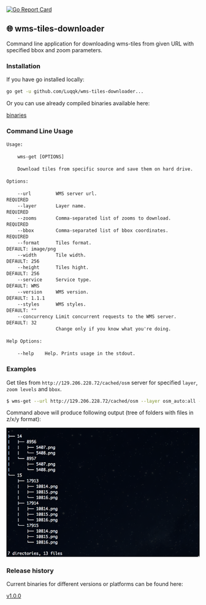 [![Go Report Card](https://goreportcard.com/badge/github.com/Luqqk/wms-tiles-downloader)](https://goreportcard.com/report/github.com/Luqqk/wms-tiles-downloader)

## 🌐 wms-tiles-downloader

Command line application for downloading wms-tiles from given URL with specified bbox and zoom parameters.

### Installation

If you have go installed locally:

```bash
go get -u github.com/Luqqk/wms-tiles-downloader...
```
Or you can use already compiled binaries available here:

[binaries](https://github.com/Luqqk/wms-tiles-downloader/releases)

### Command Line Usage

```
Usage:

    wms-get [OPTIONS]

    Download tiles from specific source and save them on hard drive.

Options:

    --url         WMS server url.                              REQUIRED
    --layer       Layer name.                                  REQUIRED
    --zooms       Comma-separated list of zooms to download.   REQUIRED
    --bbox        Comma-separated list of bbox coordinates.    REQUIRED
    --format      Tiles format.                                DEFAULT: image/png
    --width       Tile width.                                  DEFAULT: 256
    --height      Tiles hight.                                 DEFAULT: 256
    --service     Service type.                                DEFAULT: WMS
    --version     WMS version.                                 DEFAULT: 1.1.1
    --styles      WMS styles.                                  DEFAULT: ""
    --concurrency Limit concurrent requests to the WMS server. DEFAULT: 32
                  Change only if you know what you're doing.

Help Options:

    --help    Help. Prints usage in the stdout.
```

### Examples

Get tiles from `http://129.206.228.72/cached/osm` server for specified `layer`, `zoom levels` and `bbox`.

```bash
$ wms-get --url http://129.206.228.72/cached/osm --layer osm_auto:all --zooms 14,15 --bbox 16.80,52.05,16.83,52.06
```

Command above will produce following output (tree of folders with files in z/x/y format):

![tiles_tree.png](docs/tiles_tree.png)

### Release history

Current binaries for different versions or platforms can be found here:

[v1.0.0](https://github.com/Luqqk/wms-tiles-downloader/releases/tag/v1.0.0)
